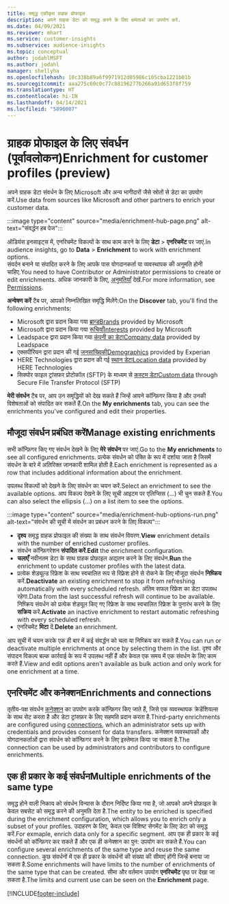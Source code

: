 ```yaml
---
title: समृद्ध एकीकृत ग्राहक प्रोफाइल
description: अपने ग्राहक डेटा को समृद्ध करने के लिए क्षमताओं का उपयोग करें.
ms.date: 04/09/2021
ms.reviewer: mhart
ms.service: customer-insights
ms.subservice: audience-insights
ms.topic: conceptual
author: jodahlMSFT
ms.author: jodahl
manager: shellyha
ms.openlocfilehash: 10c338b89a6f9971912d05986c105cba1221b01b
ms.sourcegitcommit: aaa275c60c0c77c88196277b266a91d653f8f759
ms.translationtype: HT
ms.contentlocale: hi-IN
ms.lasthandoff: 04/14/2021
ms.locfileid: "5896007"
---
```

# <a name="enrichment-for-customer-profiles-preview"></a><span data-ttu-id="50eff-103">ग्राहक प्रोफाइल के लिए संवर्धन (पूर्वावलोकन)</span><span class="sxs-lookup"><span data-stu-id="50eff-103">Enrichment for customer profiles (preview)</span></span>

<span data-ttu-id="50eff-104">अपने ग्राहक डेटा संवर्धन के लिए Microsoft और अन्य भागीदारों जैसे स्रोतों से डेटा का उपयोग करें.</span><span class="sxs-lookup"><span data-stu-id="50eff-104">Use data from sources like Microsoft and other partners to enrich your customer data.</span></span>

:::image type="content" source="media/enrichment-hub-page.png" alt-text="संवर्द्धन हब पेज":::

<span data-ttu-id="50eff-106">ऑडियंस इनसाइट्स में, एनरिचमेंट विकल्पों के साथ काम करने के लिए **डेटा** > **एनरिचमेंट** पर जाएं.</span><span class="sxs-lookup"><span data-stu-id="50eff-106">In audience insights, go to **Data** > **Enrichment** to work with enrichment options.</span></span>    
<span data-ttu-id="50eff-107">संवर्दन बनाने या संपादित करने के लिए आपके पास योगदानकर्ता या व्यवस्थापक की अनुमति होनी चाहिए.</span><span class="sxs-lookup"><span data-stu-id="50eff-107">You need to have Contributor or Administrator permissions to create or edit enrichments.</span></span> <span data-ttu-id="50eff-108">अधिक जानकारी के लिए, [अनुमतियाँ](permissions.md) देखें.</span><span class="sxs-lookup"><span data-stu-id="50eff-108">For more information, see [Permissions](permissions.md).</span></span>

<span data-ttu-id="50eff-109">**अन्वेषण करें** टैब पर, आपको निम्नलिखित समृद्धि मिलेंगे:</span><span class="sxs-lookup"><span data-stu-id="50eff-109">On the **Discover** tab, you'll find the following enrichments:</span></span>

- <span data-ttu-id="50eff-110">Microsoft द्वारा प्रदान किया गया [ब्रान्ड](enrichment-microsoft.md)</span><span class="sxs-lookup"><span data-stu-id="50eff-110">[Brands](enrichment-microsoft.md) provided by Microsoft</span></span>
- <span data-ttu-id="50eff-111">Microsoft द्वारा प्रदान किया गया [रूचियाँ](enrichment-microsoft.md)</span><span class="sxs-lookup"><span data-stu-id="50eff-111">[Interests](enrichment-microsoft.md) provided by Microsoft</span></span>
- <span data-ttu-id="50eff-112">Leadspace द्वारा प्रदान किया गया [कंपनी का डेटा](enrichment-leadspace.md)</span><span class="sxs-lookup"><span data-stu-id="50eff-112">[Company data](enrichment-leadspace.md) provided by Leadspace</span></span>
- <span data-ttu-id="50eff-113">एक्सपीरियन द्वारा प्रदान की गई [जनसांख्यिकी](enrichment-experian.md)</span><span class="sxs-lookup"><span data-stu-id="50eff-113">[Demographics](enrichment-experian.md) provided by Experian</span></span>
- <span data-ttu-id="50eff-114">HERE Technologies द्वारा प्रदान की गई [स्थान डेटा](enrichment-here.md)</span><span class="sxs-lookup"><span data-stu-id="50eff-114">[Location data](enrichment-here.md) provided by HERE Technologies</span></span>
- <span data-ttu-id="50eff-115">सिक्योर फाइल ट्रांसफर प्रोटोकॉल (SFTP) के माध्यम से [कस्टम डेटा](enrichment-SFTP-custom-import.md)</span><span class="sxs-lookup"><span data-stu-id="50eff-115">[Custom data](enrichment-SFTP-custom-import.md) through Secure File Transfer Protocol (SFTP)</span></span>

<span data-ttu-id="50eff-116">**मेरी संवर्धन** टैब पर, आप उन समृद्धियों को देख सकते हैं जिन्हें आपने कॉन्फ़िगर किया है और उनकी विशेषताओं को संपादित कर सकतें हैं.</span><span class="sxs-lookup"><span data-stu-id="50eff-116">On the **My enrichments** tab, you can see the enrichments you've configured and edit their properties.</span></span>

## <a name="manage-existing-enrichments"></a><span data-ttu-id="50eff-117">मौजूदा संवर्धन प्रबंधित करें</span><span class="sxs-lookup"><span data-stu-id="50eff-117">Manage existing enrichments</span></span>

<span data-ttu-id="50eff-118">सभी कॉन्फ़िगर किए गए संवर्धन देखने के लिए **मेरे संवर्धन** पर जाएं.</span><span class="sxs-lookup"><span data-stu-id="50eff-118">Go to the **My enrichments** to see all configured enrichments.</span></span> <span data-ttu-id="50eff-119">प्रत्येक संवर्धन को पंक्ति के रूप में दर्शाया जाता है जिसमें संवर्धन के बारे में अतिरिक्त जानकारी शामिल होती है.</span><span class="sxs-lookup"><span data-stu-id="50eff-119">Each enrichment is represented as a row that includes additional information about the enrichment.</span></span>

<span data-ttu-id="50eff-120">उपलब्ध विकल्पों को देखने के लिए संवर्धन का चयन करें.</span><span class="sxs-lookup"><span data-stu-id="50eff-120">Select an enrichment to see the available options.</span></span> <span data-ttu-id="50eff-121">आप विकल्प देखने के लिए सूची आइटम पर एलिप्सिस (...) भी चुन सकते हैं.</span><span class="sxs-lookup"><span data-stu-id="50eff-121">You can also select the ellipsis (...) on a list item to see the options.</span></span>

:::image type="content" source="media/enrichment-hub-options-run.png" alt-text="संवर्धन की सूची में संवर्धन का प्रबंधन करने के लिए विकल्प":::

- <span data-ttu-id="50eff-123">**दृश्य** समृद्ध ग्राहक प्रोफाइल की संख्या के साथ संवर्धन विवरण.</span><span class="sxs-lookup"><span data-stu-id="50eff-123">**View** enrichment details with the number of enriched customer profiles.</span></span>
- <span data-ttu-id="50eff-124">संवर्धन कॉन्फ़िगरेशन **संपादित करें**.</span><span class="sxs-lookup"><span data-stu-id="50eff-124">**Edit** the enrichment configuration.</span></span>
- <span data-ttu-id="50eff-125">**चलाएँ** नवीनतम डेटा के साथ ग्राहक प्रोफ़ाइल अद्यतन करने के लिए संवर्धन.</span><span class="sxs-lookup"><span data-stu-id="50eff-125">**Run** the enrichment to update customer profiles with the latest data.</span></span>
- <span data-ttu-id="50eff-126">प्रत्येक शेड्यूल्ड रिफ्रेश के साथ स्वचालित रूप से रिफ्रेश होने से रोकने के लिए मौजूदा संवर्धन **निष्क्रिय** करें.</span><span class="sxs-lookup"><span data-stu-id="50eff-126">**Deactivate** an existing enrichment to stop it from refreshing automatically with every scheduled refresh.</span></span> <span data-ttu-id="50eff-127">अंतिम सफल रिफ्रेश का डेटा उपलब्ध रहेगा.</span><span class="sxs-lookup"><span data-stu-id="50eff-127">Data from the last successful refresh will continue to be available.</span></span> <span data-ttu-id="50eff-128">निष्क्रिय संवर्धन को प्रत्येक शेड्यूल किए गए रिफ्रेश के साथ स्वचालित रिफ्रेश के पुनारंभ करने के लिए **सक्रिय** करें.</span><span class="sxs-lookup"><span data-stu-id="50eff-128">**Activate** an inactive enrichment to restart automatic refreshing with every scheduled refresh.</span></span>
- <span data-ttu-id="50eff-129">एनरिचमेंट **मिटा** दें.</span><span class="sxs-lookup"><span data-stu-id="50eff-129">**Delete** an enrichment.</span></span>

<span data-ttu-id="50eff-130">आप सूची में चयन करके एक ही बार में कई संवर्द्धन को चला या निष्क्रिय कर सकते हैं.</span><span class="sxs-lookup"><span data-stu-id="50eff-130">You can run or deactivate multiple enrichments at once by selecting them in the list.</span></span> <span data-ttu-id="50eff-131">दृश्य और संपादन विकल्प बल्क कार्रवाई के रूप में उपलब्ध नहीं हैं और केवल एक समय में एक संवर्धन के लिए काम करते हैं.</span><span class="sxs-lookup"><span data-stu-id="50eff-131">View and edit options aren't available as bulk action and only work for one enrichment at a time.</span></span>

## <a name="enrichments-and-connections"></a><span data-ttu-id="50eff-132">एनरिचमेंट और कनेक्शन</span><span class="sxs-lookup"><span data-stu-id="50eff-132">Enrichments and connections</span></span>

<span data-ttu-id="50eff-133">तृतीय-पक्ष संवर्धन [कनेक्शन](connections.md) का उपयोग करके कॉन्फ़िगर किए जाते हैं, जिसे एक व्यवस्थापक क्रेडेंशियल्स के साथ सेट करता है और डेटा ट्रांसफ़र के लिए सहमति प्रदान करता है.</span><span class="sxs-lookup"><span data-stu-id="50eff-133">Third-party enrichments are configured using [connections](connections.md), which an administrator sets up with credentials and provides consent for data transfers.</span></span> <span data-ttu-id="50eff-134">कनेक्शन व्यवस्थापकों और योगदानकर्ताओं द्वारा संवर्धन को कॉन्फ़िगर करने के लिए इस्तेमाल किया जा सकता है.</span><span class="sxs-lookup"><span data-stu-id="50eff-134">The connection can be used by administrators and contributors to configure enrichments.</span></span>  

## <a name="multiple-enrichments-of-the-same-type"></a><span data-ttu-id="50eff-135">एक ही प्रकार के कई संवर्धन</span><span class="sxs-lookup"><span data-stu-id="50eff-135">Multiple enrichments of the same type</span></span>

<span data-ttu-id="50eff-136">समृद्ध होने वाली निकाय को संवर्धन विन्यास के दौरान निर्दिष्ट किया गया है, जो आपको अपने प्रोफ़ाइल के केवल सबसेट को समृद्ध करने की अनुमति देता है.</span><span class="sxs-lookup"><span data-stu-id="50eff-136">The entity to be enriched is specified during the enrichment configuration, which allows you to enrich only a subset of your profiles.</span></span> <span data-ttu-id="50eff-137">उदाहरण के लिए, केवल एक विशिष्ट सेगमेंट के लिए डेटा को समृद्ध करें.</span><span class="sxs-lookup"><span data-stu-id="50eff-137">For exmaple, enrich data only for a specific segment.</span></span> <span data-ttu-id="50eff-138">आप एक ही प्रकार के कई संवर्धनों को कॉन्फ़िगर कर सकते हैं और एक ही कनेक्शन का पुन: उपयोग कर सकते हैं.</span><span class="sxs-lookup"><span data-stu-id="50eff-138">You can configure several enrichments of the same type and reuse the same connection.</span></span> <span data-ttu-id="50eff-139">कुछ संवर्धनों में एक ही प्रकार के संवर्धनों की संख्या की सीमाएं होंगी जिन्हें बनाया जा सकता है.</span><span class="sxs-lookup"><span data-stu-id="50eff-139">Some enrichments will have limits to the number of enrichments of the same type that can be created.</span></span> <span data-ttu-id="50eff-140">सीमा और वर्तमान उपयोग **एनरिचमेंट** पृष्ठ पर देखा जा सकता है.</span><span class="sxs-lookup"><span data-stu-id="50eff-140">The limits and current use can be seen on the **Enrichment** page.</span></span>

[!INCLUDE[footer-include](../includes/footer-banner.md)]
